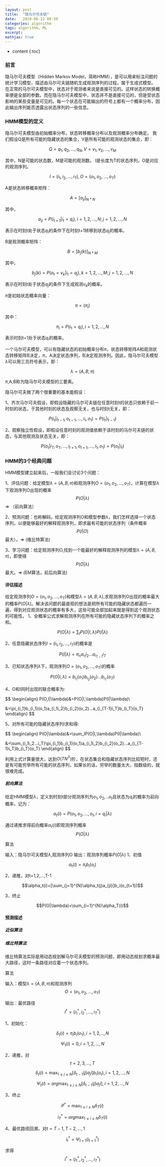 ```yaml
---
layout: post
title:  "隐马尔可夫链"
date:   2019-06-22 00:30
categories: algorithm
tags: algorithm, ML
excerpt: 
mathjax: true
---
```


* content
{:toc}

### 前言
隐马尔可夫模型（Hidden Markov Model，简称HMM），是可以用来标注问题的统计学习模型，描述由马尔可夫链随机生成观测序列的过程，属于生成式模型。
在正常的马尔可夫模型中，状态对于观测者来说是直接可见的。这样状态的转换概率便是全部的参数。而在隐马尔可夫模型中，状态并不是直接可见的，但是受状态影响的某些变量是可见的。每一个状态在可能输出的符号上都有一个概率分布，因此输出序列能否透露出状态序列的一些信息。

### HMM模型的定义
隐马尔可夫模型由初始概率分布，状态转移概率分布以及观测概率分布确定。
我们假设Q是所有可能的隐藏状态的集合，V是所有可能的观测状态的集合，即：

$$Q={q_1,q_2,...,q_N},V={v_1,v_2,...,v_M}$$

其中，N是可能的状态数，M是可能的观测数。
I是长度为T的状态序列，O是对应的观测序列。

$$I=(i_1,i_2,...,i_T), O=(o_1,o_2,...,o_T)$$

A是状态转移概率矩阵：

$$A=[a_{ij}]_{N*N}$$

其中，

$$a_{ij}=P(i_{t+1}|i_t=q_i),  i=1,2,...,N; j=1,2,...,N$$

表示在时刻t处于状态$q_i$的条件下在时刻t+1转移到状态$q_j$的概率。

B是观测概率矩阵：

$$B=[b_j(k)]_{N*M}$$

其中，

$$b_j(k)=P(o_t=v_k|i_t=q_j), k=1,2,...,M;j=1,2,...,N$$

表示在时刻t处于状态$q_j$的条件下生成观测$v_k$的概率。

$\pi$是初始状态概率向量：

$$\pi=(\pi_i)$$

其中：

$$\pi_i=P(i_1=q_i),i=1,2,...,N$$

表示时刻t=1处于状态$q_i$的概率。

一个马尔可夫模型，可以有隐藏状态的初始概率分布$\pi$，状态转移矩阵A和观测状态转移矩阵B决定，$\pi$，A决定状态序列，B决定观测序列。因此，隐马尔可夫模型$\lambda$可以用三员符号表示，即：

$$\lambda=(A,B,\pi)$$


$\pi$,A,B称为隐马尔可夫模型的三要素。

隐马尔可夫做了两个很重要的基本能假设：

1、齐次马尔可夫假设，即假设隐藏的马尔可夫链在任意时刻t的状态只依赖于前一时刻的状态，于其他时刻的状态及观察无关，也与时刻t无关，即：

$$P(i_t|i_{t-1},o_{t-1},...,i_1,o_1)=P(i_t|i_{t-1})$$

2、观察独立性假设，即假设任意时刻的观测值依赖于该时刻的马尔可夫链的状态，与其他观测及状态无关，即：

$$P(o_t|i_T,o_T,...,i_{t+1},o_{t+1},...,i_1,o_1)=P(o_t|i_t)$$

### HMM的3个经典问题

HMM模型建立起来后，一般我们会讨论3个问题：

1、评估问题：给定模型$\lambda=(A,B,\pi)$和观测序列$O=(o_1,o_2,...,o_T)$，计算在模型$\lambda$下观测序列O出现的概率
$$P(O|\lambda)$$ => （前向算法）

2、预测问题：也称解码，给定观测序列O和模型参数$\lambda$，我们怎样选择一个状态序列，以便能够最好的解释观测序列，即求最有可能的状态序列（条件概率
$$P(I|O)$$最大）。=> (维比特算法)

3、学习问题：给定观测序列O,找到一个能最好的解释观测序列的模型$\lambda=(A,B,\pi)$，即使得
$$P(O|\lambda)$$最大。=> (EM算法，前后向算法)

#### 评估描述

给定观测序列$O=(o_1,o_2,...,o_T)$和模型$\lambda=(A,B,\lambda)$,求观测序列O出现的概率最大的概率$P(O|\lambda)$。解决该问题的最直观的想法是把所有可能的隐藏状态都遍历一遍，得到对应观测状态的概率有多大，这些可能全部加起来就是得到这个观测状态的可能性。
1、全概率公式求解观测序列在所有可能的隐藏状态序列下的概率之和。

$$P(O|\lambda)=\sum_IP(O|I,\lambda)P(I|\lambda)$$

2、任意隐藏状态序列$I=(i_1,i_2,...,i_T)$的概率是

$$P(I|\lambda)=\pi_{i_1}a_{i_1}{i_2}...a_{i_{T-1}}{i_T}$$

3、已知状态序列$\lambda$下，观测序列$O=(o_1,o_2,...,o_T)$的概率

$$P(O|I,\lambda)=b_{i_1}(o_1)b_{i_2}(o_2)...b_{i_T}(o_T)$$

4、O和I同时出现的联合概率为:

$$
\begin{align}
P(O,I|\lambda)&=P(O|I,\lambda)P(I|\lambda)\\

&=\pi_{i_1}b_{i_1}(o_1)a_{i_1i_2}b_{i_2}(o_2)...a_{i_{T-1}i_T}b_{i_T}(o_T)
\end{align}
$$

5、对所有可能的隐藏状态序列I求和得:

$$
\begin{align}
P(O|\lambda)&=\sum_IP(O|I,\lambda)P(I|\lambda)\\

&=\sum_{i_1i_2...i_T}\pi_{i_1}b_{i_1}(o_1)a_{i_1i_2}b_{i_2}(o_2)...a_{i_{T-1}i_T}b_{i_T}(o_T)
\end{align}
$$

利用上式计算量很大，达到$O(TN^T)$阶，在状态集合和隐藏状态序列比较短时，还是有可能穷举所有可能的状态序列，如果长的话，穷举的数量太大，指数级的，就很难完成。

##### 前向算法

给定HMM模型$\lambda$，定义到时刻t部分观测序列为$o_1,o_2,..o_t$且状态为$q_i$的概率为前向概率，记为：

$$\alpha_t(i)=P(o_1,o_2,...,o_t,i=q_i|\lambda)$$

通过递推求得前向概率$\alpha_t(i)$即观测序列概率
$$P(O|\lambda)$$

算法

输入：隐马尔可夫模型$\lambda$,观测序列O
输出：观测序列概率$P(O|\lambda)$
1、初值

$$\alpha_t(i)=\pi_ib_i(o_i)$$

2、递推，对t=1,2,...,T-1

$$\alpha_t(i)=[\sum_{j=1}^{N}\alpha_t(j)a_{ji}]b_i(o_{t+1})$$

3、终止

$$P(O|\lambda)=\sum_{i=1}^{N}\alpha_T(i)$$


#### 预测描述

##### 近似算法


##### 维比特算法
维比特算法实际是用动态规划解马尔可夫模型的预测问题，即用动态规划求概率最大路径，这时一条路径对应着一个状态序列。

算法

输入：模型$\lambda=(A,B,\pi)$和观测序列$$O=(o_1,o_2,...,o_T)$$

输出：最优路径$$I^{*}=(i_1^*,i_2^*,...,i_T^*)$$

1、初始化：

$$\delta_1(i)=\pi_ib_i(o_1),i=1,2,..,N$$

$$\Psi_1(i)=0,i=1,2,...,N$$

2、递推，对$$t=2,3,...,T$$

$$\delta_t(i)=\max_{1≤j≤N}[\delta_{t-1}(j)a_ji]b_i(o_t),i=1,2,...,N$$

$$\Psi_t(i)=arg\max_{1≤j≤N}[\delta_{t-1}(j)a_ji],i=1,2,...,N$$

3、终止

$$P^*=\max_{1≤i≤N}\delta_T(i)$$

$$i_T^*=arg\max_{1≤i≤N}\delta_T(i)$$

4、最优路径回溯，对$t=T-1,T-2,...,1$

$$i_t^*=\Psi_{t+1}(i_{t+1}^*)$$

求得$$I^{*}=(i_1^*,i_2^*,...,i_T^*)$$

